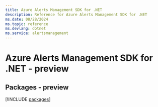 ```yaml
---
title: Azure Alerts Management SDK for .NET
description: Reference for Azure Alerts Management SDK for .NET
ms.date: 08/28/2024
ms.topic: reference
ms.devlang: dotnet
ms.service: alertsmanagement
---
```

# Azure Alerts Management SDK for .NET - preview
## Packages - preview
[!INCLUDE [packages](alerts-management-index.md)]